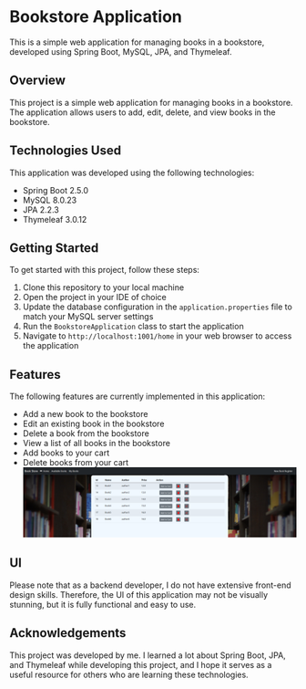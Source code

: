 # Bookstore Application

This is a simple web application for managing books in a bookstore, developed using Spring Boot, MySQL, JPA, and Thymeleaf.

## Overview

This project is a simple web application for managing books in a bookstore. The application allows users to add, edit, delete, and view books in the bookstore.

## Technologies Used

This application was developed using the following technologies:

- Spring Boot 2.5.0
- MySQL 8.0.23
- JPA 2.2.3
- Thymeleaf 3.0.12

## Getting Started

To get started with this project, follow these steps:

1. Clone this repository to your local machine
2. Open the project in your IDE of choice
3. Update the database configuration in the `application.properties` file to match your MySQL server settings
4. Run the `BookstoreApplication` class to start the application
5. Navigate to `http://localhost:1001/home` in your web browser to access the application

## Features

The following features are currently implemented in this application:

- Add a new book to the bookstore
- Edit an existing book in the bookstore
- Delete a book from the bookstore
- View a list of all books in the bookstore
- Add books to your cart
- Delete books from your cart <br>
![features](features.png)

## UI

Please note that as a backend developer, I do not have extensive front-end design skills. Therefore, the UI of this application may not be visually stunning, but it is fully functional and easy to use.

## Acknowledgements

This project was developed by me. I learned a lot about Spring Boot, JPA, and Thymeleaf while developing this project, and I hope it serves as a useful resource for others who are learning these technologies.
